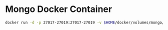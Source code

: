 # Mongo Docker Container

```bash
docker run -d -p 27017-27019:27017-27019 -v $HOME/docker/volumes/mongo/data:/data/db --name mongodb mongo

```
